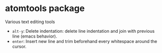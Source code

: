 # atomtools package

Various text editing tools

* `alt-y`: Delete indentation: delete line indentation and join with previous line (emacs behavior).
* `enter`: Insert new line and trim beforehand every whitespace around the cursor.
